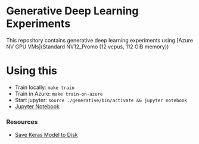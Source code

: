 # Generative Deep Learning Experiments

This repository contains generative deep learning experiments using [Azure NV GPU VMs](Standard NV12_Promo (12 vcpus, 112 GiB memory))

# Using this
  - Train locally: `make train`
  - Train in Azure: `make train-on-azure`
  - Start jupyter: `source ./generative/bin/activate && jupyter notebook`
  - [Jupyter Notebook](http://localhost:8888/notebooks/compile-train-test.ipynb)

### Resources
 - [Save Keras Model to Disk](https://machinelearningmastery.com/save-load-keras-deep-learning-models/)
